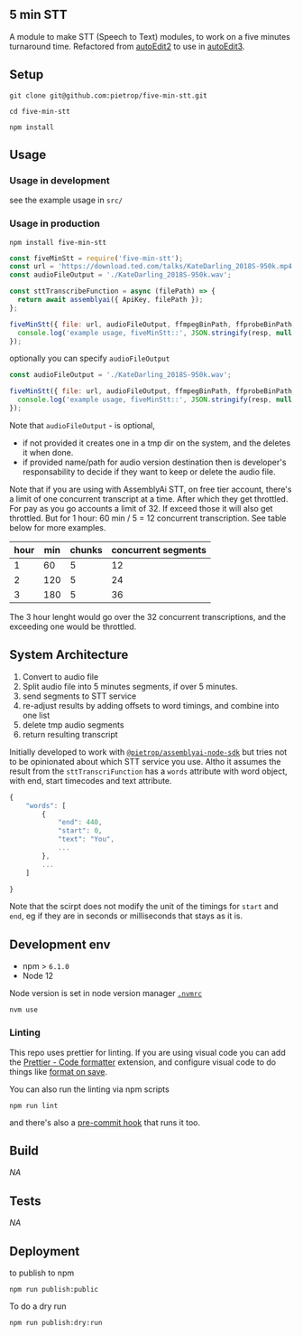 ## 5 min STT

<!-- _One liner + link to confluence page_
_Screenshot of UI - optional_ -->

A module to make STT (Speech to Text) modules, to work on a five minutes turnaround time. Refactored from [autoEdit2](https://opennewslabs.github.io/autoEdit_2/) to use in [autoEdit3](https://www.autoedit.io/).

## Setup

<!-- _stack - optional_
_How to build and run the code/app_ -->

```
git clone git@github.com:pietrop/five-min-stt.git
```

```
cd five-min-stt
```

```
npm install
```

## Usage

### Usage in development

see the example usage in `src/`

### Usage in production

```
npm install five-min-stt
```

```js
const fiveMinStt = require('five-min-stt');
const url = 'https://download.ted.com/talks/KateDarling_2018S-950k.mp4';
const audioFileOutput = './KateDarling_2018S-950k.wav';

const sttTranscribeFunction = async (filePath) => {
  return await assemblyai({ ApiKey, filePath });
};

fiveMinStt({ file: url, audioFileOutput, ffmpegBinPath, ffprobeBinPath, sttTranscribeFunction }).then((resp) => {
  console.log('example usage, fiveMinStt::', JSON.stringify(resp, null, 2));
});
```

optionally you can specify `audioFileOutput`

```js
const audioFileOutput = './KateDarling_2018S-950k.wav';

fiveMinStt({ file: url, audioFileOutput, ffmpegBinPath, ffprobeBinPath, sttTranscribeFunction }).then((resp) => {
  console.log('example usage, fiveMinStt::', JSON.stringify(resp, null, 2));
});
```

Note that `audioFileOutput` - is optional,

- if not provided it creates one in a tmp dir on the system, and the deletes it when done.
- if provided name/path for audio version destination then is developer's responsability to decide if they want to keep or delete the audio file.

Note that if you are using with AssemblyAi STT, on free tier account, there's a limit of one concurrent transcript at a time. After which they get throttled.
For pay as you go accounts a limit of 32. If exceed those it will also get throttled.
But for 1 hour: 60 min / 5 = 12 concurrent transcription. See table below for more examples.

| hour | min | chunks | concurrent segments |
| ---- | --- | ------ | ------------------- |
| 1    | 60  | 5      | 12                  |
| 2    | 120 | 5      | 24                  |
| 3    | 180 | 5      | 36                  |

The 3 hour lenght would go over the 32 concurrent transcriptions, and the exceeding one would be throttled.

## System Architecture

<!-- _High level overview of system architecture_ -->

1. Convert to audio file
2. Split audio file into 5 minutes segments, if over 5 minutes.
3. send segments to STT service
4. re-adjust results by adding offsets to word timings, and combine into one list
5. delete tmp audio segments
6. return resulting transcript

Initially developed to work with [`@pietrop/assemblyai-node-sdk`](https://github.com/pietrop/assemblyai-node-sdk) but tries not to be opinionated about which STT service you use. Altho it assumes the result from the `sttTranscriFunction` has a `words` attribute with word object, with end, start timecodes and text attribute.

```js
{
    "words": [
        {
            "end": 440,
            "start": 0,
            "text": "You",
            ...
        },
        ...
    ]

}
```

Note that the scirpt does not modify the unit of the timings for `start` and `end`, eg if they are in seconds or milliseconds that stays as it is.

<!-- ## Documentation

There's a [docs](./docs) folder in this repository.

[docs/notes](./docs/notes) contains dev draft notes on various aspects of the project. This would generally be converted either into ADRs or guides when ready.

[docs/adr](./docs/adr) contains [Architecture Decision Record](https://github.com/joelparkerhenderson/architecture_decision_record).

> An architectural decision record (ADR) is a document that captures an important architectural decision made along with its context and consequences.

We are using [this template for ADR](https://gist.github.com/iaincollins/92923cc2c309c2751aea6f1b34b31d95) -->

## Development env

 <!-- _How to run the development environment_ -->

- npm > `6.1.0`
- Node 12

Node version is set in node version manager [`.nvmrc`](https://github.com/creationix/nvm#nvmrc)

```
nvm use
```

<!-- _Coding style convention ref optional, eg which linter to use_ -->

<!-- _Linting, github pre-push hook - optional_ -->

### Linting

This repo uses prettier for linting. If you are using visual code you can add the [Prettier - Code formatter](https://github.com/prettier/prettier-vscode) extension, and configure visual code to do things like [format on save](https://stackoverflow.com/questions/39494277/how-do-you-format-code-on-save-in-vs-code).

You can also run the linting via npm scripts

```
npm run lint
```

and there's also a [pre-commit hook](https://github.com/typicode/husky) that runs it too.

## Build

<!-- _How to run build_ -->

_NA_

## Tests

<!-- _How to carry out tests_ -->

_NA_

## Deployment

<!-- _How to deploy the code/app into test/staging/production_ -->

to publish to npm

```
npm run publish:public
```

To do a dry run

```
npm run publish:dry:run
```

